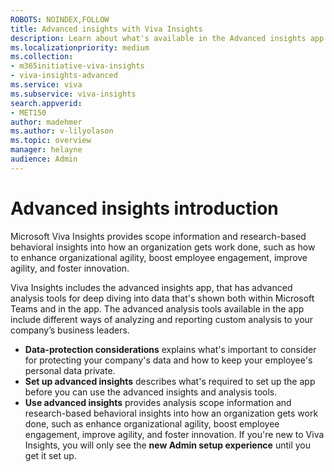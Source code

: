```yaml
---
ROBOTS: NOINDEX,FOLLOW
title: Advanced insights with Viva Insights
description: Learn about what's available in the Advanced insights app that's part of the Microsoft Viva Insights suite
ms.localizationpriority: medium 
ms.collection: 
- m365initiative-viva-insights 
- viva-insights-advanced
ms.service: viva 
ms.subservice: viva-insights 
search.appverid: 
- MET150 
author: madehmer
ms.author: v-lilyolason
ms.topic: overview
manager: helayne
audience: Admin
---
```


# Advanced insights introduction

Microsoft Viva Insights provides scope information and research-based behavioral insights into how an organization gets work done, such as how to enhance organizational agility, boost employee engagement, improve agility, and foster innovation.

Viva Insights includes the advanced insights app, that has advanced analysis tools for deep diving into data that's shown both within Microsoft Teams and in the app. The advanced analysis tools available in the app include different ways of analyzing and reporting custom analysis to your company’s business leaders.

* **Data-protection considerations**<!--Please add link when available ](../privacy/data-protection-considerations.md)--> explains what's important to consider for protecting your company's data and how to keep your employee's personal data private.
* **Set up advanced insights**<!--Please add link when available ](../setup/set-up-workplace-analytics.md)--> describes what's required to set up the app before you can use the advanced insights and analysis tools.
* **Use advanced insights**<!--Please add link when available ](../overview/get-started.md)--> provides analysis scope information and research-based behavioral insights into how an organization gets work done, such as enhance organizational agility, boost employee engagement, improve agility, and foster innovation. If you're new to Viva Insights, you will only see the **new Admin setup experience**<!--Please remove bold and add link when available ](../setup/Set-up-Workplace-Analytics.md)--> until you get it set up.
